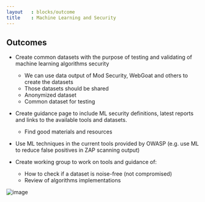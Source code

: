 ```yaml
---
layout   : blocks/outcome
title    : Machine Learning and Security
---
```


## Outcomes

- Create common datasets with the purpose of testing and validating of machine learning algorithms security
  - We can use data output of Mod Security, WebGoat and others to create the datasets
  - Those datasets should be shared
  - Anonymized dataset
  - Common dataset for testing

- Create guidance page to include ML security definitions, latest reports and links to the available tools and datasets.
  - Find good materials and resources

- Use ML techniques in the current tools provided by OWASP (e.g. use ML to reduce false positives in ZAP scanning output)

- Create working group to work on tools and guidance of:
  - How to check if a dataset is noise-free (not compromised)
  - Review of algorithms implementations



![image](https://user-images.githubusercontent.com/13433538/27265242-d6543204-5489-11e7-846f-b0e306852248.png)
